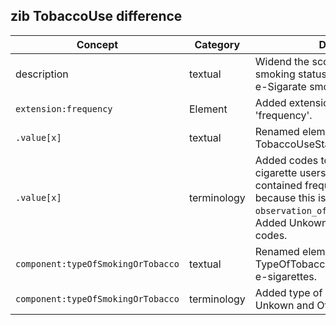 ## zib TobaccoUse difference

| Concept         | Category          | Description                             | 
|-----------------|-------------------|-----------------------------------------|
| description | textual | Widend the scope of the CBB to smoking status to include the use of e-Sigarate smoking. |
|`extension:frequency` | Element | Added extension to hold  new concept 'frequency'. |
|`.value[x]` | textual | Renamed element from TobaccoUseStatus to SmokingStatus. |
|`.value[x]` | terminology | Added codes to define electronic cigarette users. Removed codes that contained frequency information because this is replaced by the `observation_of_use.frequency`element. Added Unkown and Other qualifier codes.  |
|`component:typeOfSmokingOrTobacco` | textual | Renamed element from TypeOfTobaccoUsed to accomodate e-sigarettes. |
|`component:typeOfSmokingOrTobacco` | terminology | Added type of e-cigarette codes and Unkown and Other qualifier codes. |